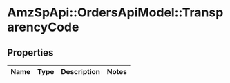 # AmzSpApi::OrdersApiModel::TransparencyCode

## Properties
Name | Type | Description | Notes
------------ | ------------- | ------------- | -------------

